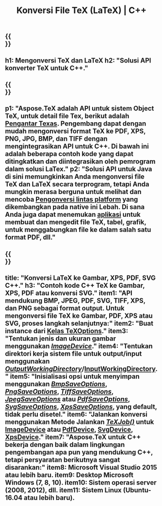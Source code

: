 ﻿---
translation: true
template: /_templates/_conversion-cpp.md
title: Konversi File TeX (LaTeX) | C++
url: /cpp/conversion/
keywords: tex converter cpp api, tex converter c++ api
description: Solusi konversi C++ API TeX(LaTeX). Konversi file LaTeX ke PDF, XPS dan Gambar termasuk PNG, JPEG, TIFF, BMP dengan beberapa baris kode C++.
family: tex
platformtag: cpp
feature: conversion
---

{{<section banner>}}
---
h1: Mengonversi TeX dan LaTeX
h2: "Solusi API konverter TeX untuk C++."
---

{{<section overview>}}
---
p1: "Aspose.TeX adalah API untuk sistem Object TeX, untuk detail file Tex, berikut adalah [Pengantar Texas](https://docs.aspose.com/tex/cpp/what-is-tex/). Pengembang dapat dengan mudah mengonversi format TeX ke PDF, XPS, PNG, JPG, BMP, dan TIFF dengan mengintegrasikan API untuk C++. Di bawah ini adalah beberapa contoh kode yang dapat ditingkatkan dan diintegrasikan oleh pemrogram dalam solusi LaTex."
p2: "Solusi API untuk Java di sini memungkinkan Anda mengonversi file TeX dan LaTeX secara terprogram, tetapi Anda mungkin merasa berguna untuk melihat dan mencoba [Pengonversi lintas platform](https://products.aspose.app/tex/conversion) yang dikembangkan pada native ini Lebah. Di sana Anda juga dapat menemukan [aplikasi](https://products.aspose.app/tex/applications) untuk membuat dan mengedit file TeX, tabel, grafik, untuk menggabungkan file ke dalam salah satu format PDF, dll."
---

{{<section feature1>}}
---
title: "Konversi LaTeX ke Gambar, XPS, PDF, SVG C++."
h3: "Contoh kode C++ TeX ke Gambar, XPS, PDF atau konversi SVG."
item1: "API mendukung BMP, JPEG, PDF, SVG, TIFF, XPS, dan PNG sebagai format output. Untuk mengonversi file TeX ke Gambar, PDF, XPS atau SVG, proses langkah selanjutnya:"
item2: "Buat instance dari [Kelas TeXOptions](https://reference.aspose.com/tex/cpp/class/aspose.te_x.te_x_options)."
item3: "Tentukan jenis dan ukuran gambar menggunakan [*ImageDevice*](https://reference.aspose.com/page/cpp/class/aspose.page.e_p_s.device.image_device)."
item4: "Tentukan direktori kerja sistem file untuk output/input menggunakan [*OutputWorkingDirectory*](https://reference.aspose.com/tex/cpp/class/aspose.te_x.te_x_options#aa4f4ea6dab7db5ba1b40800495f16f63)/[InputWorkingDirectory](https://reference.aspose.com/tex/cpp/class/aspose.te_x.te_x_options#aa4f4ea6dab7db5ba1b40800495f16f63)."
item5: "Inisialisasi opsi untuk menyimpan menggunakan [*BmpSaveOptions*](https://reference.aspose.com/tex/cpp/class/aspose.te_x.presentation.image.bmp_save_options), [*PngSaveOptions*](https://reference.aspose.com/tex/cpp/class/aspose.te_x.presentation.image.png_save_options), [*TiffSaveOptions*](https://reference.aspose.com/tex/cpp/class/aspose.te_x.presentation.image.tiff_save_options), [*JpegSaveOptions*](https://reference.aspose.com/tex/cpp/class/aspose.te_x.presentation.image.jpeg_save_options) atau [*PdfSaveOptions*](https://reference.aspose.com/tex/cpp/class/aspose.te_x.presentation.pdf.pdf_save_options), [*SvgSaveOptions*](https://reference.aspose.com/tex/cpp/class/aspose.te_x.presentation.svg.svg_save_options), [*XpsSaveOptions*](https://reference.aspose.com/tex/cpp/class/aspose.te_x.presentation.xps.xps_save_options), yang default, tidak perlu disetel."
item6: "Jalankan konversi menggunakan Metode Jalankan [*TeXJob()*](https://reference.aspose.com/tex/cpp/class/aspose.te_x.te_x_job) untuk [ImageDevice](https://reference.aspose.com/tex/cpp/class/aspose.te_x.presentation.image.image_device) atau [PdfDevice](https://reference.aspose.com/tex/cpp/class/aspose.te_x.presentation.pdf.pdf_device), [ SvgDevice](https://reference.aspose.com/tex/cpp/class/aspose.te_x.presentation.svg.svg_device), [XpsDevice](https://reference.aspose.com/tex/cpp/class/aspose.te_x.presentation.xps.xps_device)."
item7: "Aspose.TeX untuk C++ bekerja dengan baik dalam lingkungan pengembangan apa pun yang mendukung C++, tetapi persyaratan berikutnya sangat disarankan:"
item8: Microsoft Visual Studio 2015 atau lebih baru.
item9: Desktop Microsoft Windows (7, 8, 10).
item10: Sistem operasi server (2008, 2012), dll.
item11: Sistem Linux (Ubuntu-16.04 atau lebih baru).
---


